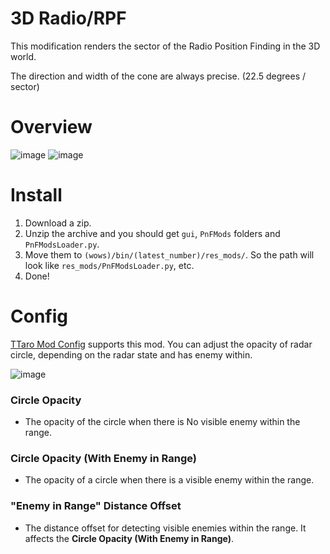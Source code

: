 # 3D Radio/RPF
This modification renders the sector of the Radio Position Finding in the 3D world.

The direction and width of the cone are always precise. (22.5 degrees / sector)

# Overview
![image](https://github.com/AndrewTaro/ThreeDimentionalRadioPublic/assets/36262823/d27e0983-faee-4fb0-8087-648e752c3a19)
![image](https://github.com/AndrewTaro/ThreeDimentionalRadioPublic/assets/36262823/ac30ad3e-29aa-4179-967f-7670e0924daa)

# Install
1. Download a zip.
2. Unzip the archive and you should get `gui`, `PnFMods` folders and `PnFModsLoader.py`.
3. Move them to `(wows)/bin/(latest_number)/res_mods/`. So the path will look like `res_mods/PnFModsLoader.py`, etc.
4. Done!

# Config
[TTaro Mod Config](../../../TTaroModConfig) supports this mod.  You can adjust the opacity of radar circle, depending on the radar state and has enemy within.

![image](https://github.com/AndrewTaro/ThreeDimentionalRadioPublic/assets/36262823/96d41ff9-027a-4665-8051-5e4bf00657a5)

### Circle Opacity
- The opacity of the circle when there is No visible enemy within the range.
### Circle Opacity (With Enemy in Range)
- The opacity of a circle when there is a visible enemy within the range.
### "Enemy in Range" Distance Offset
- The distance offset for detecting visible enemies within the range. It affects the **Circle Opacity (With Enemy in Range)**.
